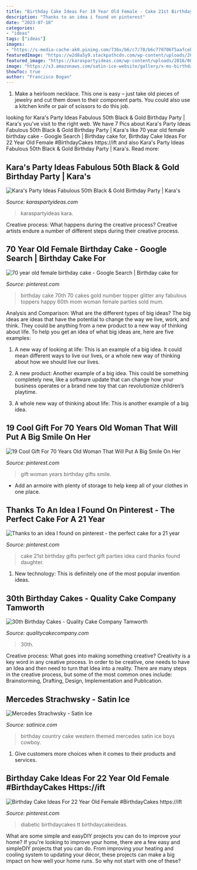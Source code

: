 ```yaml
---
title: "Birthday Cake Ideas For 19 Year Old Female - Cake 21st Birthday Gifts Perfect Gift Parties Idea Card Thanks Found Daughter"
description: "Thanks to an idea i found on pinterest"
date: "2023-07-10"
categories:
- "ideas"
tags: ["ideas"]
images:
- "https://s-media-cache-ak0.pinimg.com/736x/b6/c7/70/b6c770706f5aafceba1c48c640bfd917.jpg"
featuredImage: "https://w2d8a5y9.stackpathcdn.com/wp-content/uploads/2019/02/silver-white-drip-custom-topper-760x1030.jpg"
featured_image: "https://karaspartyideas.com/wp-content/uploads/2016/08/Fabulous-50-Black-Gold-Birthday-Party-via-Karas-Party-Ideas-KarasPartyIdeas.com22.jpg"
image: "https://s3.amazonaws.com/satin-ice-website/gallery/x-ms-birthday-baby-0-3.jpg?mtime=20170129211728"
ShowToc: true
author: "Francisco Bogan"
---
```



1. Make a heirloom necklace. This one is easy – just take old pieces of jewelry and cut them down to their component parts. You could also use a kitchen knife or pair of scissors to do this job. 

	

		
looking for Kara&#039;s Party Ideas Fabulous 50th Black &amp; Gold Birthday Party | Kara&#039;s you've visit to the right web. We have 7 Pics about Kara&#039;s Party Ideas Fabulous 50th Black &amp; Gold Birthday Party | Kara&#039;s like 70 year old female birthday cake - Google Search | Birthday cake for, Birthday Cake Ideas For 22 Year Old Female #BirthdayCakes https://ift and also Kara&#039;s Party Ideas Fabulous 50th Black &amp; Gold Birthday Party | Kara&#039;s. Read more:
		
    
## Kara&#039;s Party Ideas Fabulous 50th Black &amp; Gold Birthday Party | Kara&#039;s

<img loading=lazy src="https://karaspartyideas.com/wp-content/uploads/2016/08/Fabulous-50-Black-Gold-Birthday-Party-via-Karas-Party-Ideas-KarasPartyIdeas.com22.jpg" onerror="this.onerror=null;this.src='https://tse2.mm.bing.net/th?id=OIP.8cmavhFF9cdH8FCYXgBCUgHaDx&amp;pid=15.1';" alt="Kara&#039;s Party Ideas Fabulous 50th Black &amp; Gold Birthday Party | Kara&#039;s">

_Source: karaspartyideas.com_

>karaspartyideas kara. 

	

Creative process: What happens during the creative process?
Creative artists endure a number of different steps during their creative process.

    
## 70 Year Old Female Birthday Cake - Google Search | Birthday Cake For

<img loading=lazy src="https://i.pinimg.com/736x/51/1d/6a/511d6af41969eee3c87049eb27616b54.jpg" onerror="this.onerror=null;this.src='https://tse3.mm.bing.net/th?id=OIP.MwJZzKSBq6pbq1FGP0livQHaJ4&amp;pid=15.1';" alt="70 year old female birthday cake - Google Search | Birthday cake for">

_Source: pinterest.com_

>birthday cake 70th 70 cakes gold number topper glitter any fabulous toppers happy 60th mom woman female parties sold mum. 

	

Analysis and Comparison: What are the different types of big ideas?
The big ideas are ideas that have the potential to change the way we live, work, and think. They could be anything from a new product to a new way of thinking about life. To help you get an idea of what big ideas are, here are five examples:
1. A new way of looking at life: This is an example of a big idea. It could mean different ways to live our lives, or a whole new way of thinking about how we should live our lives.

2. A new product: Another example of a big idea. This could be something completely new, like a software update that can change how your business operates or a brand new toy that can revolutionize children’s playtime.

3. A whole new way of thinking about life: This is another example of a big idea.

    
## 19 Cool Gift For 70 Years Old Woman That Will Put A Big Smile On Her

<img loading=lazy src="https://i.pinimg.com/736x/50/12/48/501248bc0a9c2c9d50fb0ed49d811935.jpg" onerror="this.onerror=null;this.src='https://tse3.mm.bing.net/th?id=OIP.d5ZoMK-mj7AWwTol7ScHLwHaKa&amp;pid=15.1';" alt="19 Cool Gift For 70 Years Old Woman That Will Put A Big Smile On Her">

_Source: pinterest.com_

>gift woman years birthday gifts smile. 

	

- Add an armoire with plenty of storage to help keep all of your clothes in one place.

    
## Thanks To An Idea I Found On Pinterest - The Perfect Cake For A 21 Year

<img loading=lazy src="https://s-media-cache-ak0.pinimg.com/736x/b6/c7/70/b6c770706f5aafceba1c48c640bfd917.jpg" onerror="this.onerror=null;this.src='https://tse3.mm.bing.net/th?id=OIP.xwcbPTem89jWyeir7wrCFwHaFj&amp;pid=15.1';" alt="Thanks to an idea I found on pinterest - the perfect cake for a 21 year">

_Source: pinterest.com_

>cake 21st birthday gifts perfect gift parties idea card thanks found daughter. 

	

1) New technology: This is definitely one of the most popular invention ideas.

    
## 30th Birthday Cakes - Quality Cake Company Tamworth

<img loading=lazy src="https://w2d8a5y9.stackpathcdn.com/wp-content/uploads/2019/02/silver-white-drip-custom-topper-760x1030.jpg" onerror="this.onerror=null;this.src='https://tse4.mm.bing.net/th?id=OIP.2-8u7bEt8-14bSurNUdA6wHaKC&amp;pid=15.1';" alt="30th Birthday Cakes - Quality Cake Company Tamworth">

_Source: qualitycakecompany.com_

>30th. 

	

Creative process: What goes into making something creative?
Creativity is a key word in any creative process. In order to be creative, one needs to have an Idea and then need to turn that Idea into a reality. There are many steps in the creative process, but some of the most common ones include: Brainstorming, Drafting, Design, Implementation and Publication.

    
## Mercedes Strachwsky - Satin Ice

<img loading=lazy src="https://s3.amazonaws.com/satin-ice-website/gallery/x-ms-birthday-baby-0-3.jpg?mtime=20170129211728" onerror="this.onerror=null;this.src='https://tse1.mm.bing.net/th?id=OIP.QP2BOAKHkzdR_7whD9ZFogHaJ4&amp;pid=15.1';" alt="Mercedes Strachwsky - Satin Ice">

_Source: satinice.com_

>birthday country cake western themed mercedes satin ice boys cowboy. 

	

1. Give customers more choices when it comes to their products and services.

    
## Birthday Cake Ideas For 22 Year Old Female #BirthdayCakes Https://ift

<img loading=lazy src="https://i.pinimg.com/736x/6f/a4/06/6fa406f1c2d78bd853954db161178c0a.jpg" onerror="this.onerror=null;this.src='https://tse1.mm.bing.net/th?id=OIP.rHeBrKEXwrOFiLh3LGgK8AAAAA&amp;pid=15.1';" alt="Birthday Cake Ideas For 22 Year Old Female #BirthdayCakes https://ift">

_Source: pinterest.com_

>diabetic birthdaycakes tt birthdaycakeideas. 

	

What are some simple and easyDIY projects you can do to improve your home?
If you're looking to improve your home, there are a few easy and simpleDIY projects that you can do. From improving your heating and cooling system to updating your décor, these projects can make a big impact on how well your home runs. So why not start with one of these?

